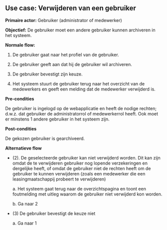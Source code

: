 ## Use case: Verwijderen van een gebruiker

**Primaire actor:** Gebruiker (administrator of medewerker)

**Objectief:** De gebruiker moet een andere gebruiker kunnen archiveren in het
systeem.

**Normale flow:**

1.  De gebruiker gaat naar het profiel van de gebruiker.

2.  De gebruiker geeft aan dat hij de gebruiker wil archiveren.

3.  De gebruiker bevestigt zijn keuze.

4.  Het systeem stuurt de gebruiker terug naar het overzicht van de medewerkers en
    geeft een melding dat de medewerker verwijderd is.

**Pre-condities**

De gebruiker is ingelogd op de webapplicatie en heeft de nodige rechten; d.w.z.
dat gebruiker de administratorrol of medewerkerrol heeft. Ook moet er minstens 1
andere gebruiker in het systeem zijn.

**Post-condities**

De gekozen gebruiker is gearchiveerd.

**Alternatieve flow**

* (2). De geselecteerde gebruiker kan niet verwijderd worden. Dit kan zijn omdat de te verwijderen gebruiker nog lopende verzekeringen en dergelijke heeft, of omdat de gebruiker niet de rechten heeft om de gebruiker te kunnen verwijderen (zoals een medewerker die een leasingmaatschappij probeert te verwijderen)

  a. Het systeem gaat terug naar de overzichtspagina en toont een foutmelding met uitleg waarom de gebruiker niet verwijderd kon worden.

  b. Ga naar 2

* (3) De gebruiker bevestigt de keuze niet

  a. Ga naar 1
